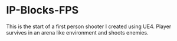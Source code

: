 # IP-Blocks-FPS

This is the start of a first person shooter I created using UE4. Player survives in an arena like environment and shoots enemies. 
